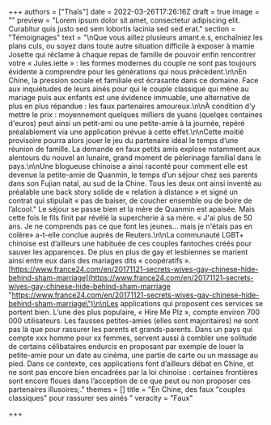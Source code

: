 +++
authors = ["Thaïs"]
date = 2022-03-26T17:26:16Z
draft = true
image = ""
preview = "Lorem ipsum dolor sit amet, consectetur adipiscing elit. Curabitur quis justo sed sem lobortis lacinia sed sed erat."
section = "Témoignages"
text = "\nQue vous aillez plusieurs amant.e.s, enchaîniez les plans culs, ou soyez dans toute autre  situation difficile à exposer à mamie Josette qui réclame à chaque repas de famille de pouvoir enfin rencontrer votre « Jules.iette » : les formes modernes du couple ne sont pas toujours évidente à comprendre pour les générations qui nous précèdent.\n\nEn Chine, la pression sociale et familiale est écrasante dans ce domaine. Face aux inquiétudes de leurs ainés pour qui le couple classique qui mène au mariage puis aux enfants est une évidence immuable, une alternative de plus en plus répandue : les faux partenaires amoureux.\n\nÀ condition d'y mettre le prix : moyennement quelques milliers de yuans (quelqes centaines d'euros) peut ainsi un petit-ami ou une petite-amie à la journée, repéré préalablement via une application prévue à cette effet.\n\nCette moitié provisoire pourra alors jouer le jeu du partenaire idéal le temps d’une réunion de famille. La demande en faux petits amis explose notamment aux alentours du nouvel an lunaire, grand moment de pèlerinage familial dans le pays.\n\nUne blogueuse chinoise a ainsi raconté pour comment elle est devenue la petite-amie de Quanmin, le temps d’un séjour chez ses parents dans son Fujian natal, au sud de la Chine. Tous les deux ont ainsi inventé au préalable une back story solide de « relation à distance » et signé un contrat qui stipulait « pas de baiser, de coucher ensemble ou de boire de l’alcool.\" Le séjour se passe bien et la mère de Quanmin est apaisée. Mais cette fois le fils finit par révélé la supercherie à sa mère. « J'ai plus de 50 ans. Je ne comprends pas ce que font les jeunes… mais je n'étais pas en colère» a-t-elle conclue auprès de Reuters.\n\nLa communauté LGBT+ chinoise est d’ailleurs une habituée de ces couples fantoches créés pour sauver les apparences. De plus en plus de gay et lesbiennes se marient ainsi entre eux dans des mariages dits « coopératifs ». [https://www.france24.com/en/20171121-secrets-wives-gay-chinese-hide-behind-sham-marriage](https://www.france24.com/en/20171121-secrets-wives-gay-chinese-hide-behind-sham-marriage \"https://www.france24.com/en/20171121-secrets-wives-gay-chinese-hide-behind-sham-marriage\")\n\nLes applications qui proposent ces services se portent bien. L’une des plus populaire, « Hire Me Plz », compte environ 700 000 utilisateurs. Les fausses petites-amies (elles sont majoritaires) ne sont pas là que pour rassurer les parents et grands-parents. Dans un pays qui compte xxx homme pour xx femmes, servent aussi à combler une solitude de certains célibataires endurcis en proposant par exemple de louer la petite-amie pour un date au cinéma, une partie de carte ou un massage au pied. Dans ce contexte, ces applications font d’ailleurs débat en Chine, et ne sont pas encore bien encadrées par la loi chinoise : certaines frontières sont encore floues dans l’acception de ce que peut ou non proposer ces partenaires illusoires;."
themes = []
title = "En Chine, des faux \"couples classiques\" pour rassurer ses ainés "
veracity = "Faux"

+++

